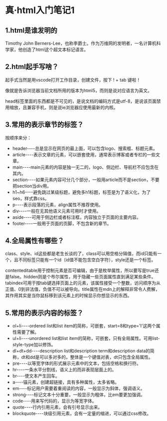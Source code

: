 # 真·html入门笔记1

## 1.html是谁发明的
  Timothy John Berners-Lee，也称李爵士。作为万维网的发明者，一名计算机科学家，他创造了html这个超文本标记语言。

## 2.html起手写啥？
  起手式当然是用vscode打开工作目录，创建文件，按下 ! + tab 键啦！

  像<!DOCTYPE html>就是告诉浏览器当前文档所用的版本为html5，而<html lang="en">则是说对应语言为英文。

  head标签里面的东西都是不可见的，<meta charset="utf-8">是说文档的编码方式是utf-8，<meta name="viewport" content="width=device-width,initial-scale=1.0">是说该页面禁用缩放，且兼容手机，<meta http-equiv="X-UA-Compatible" content="ie=edge">则是说ie浏览器应使用最新的内核。


## 3.常用的表示章节的标签？
  按顺序来分：
  * header----总是显示在网页的最上面，可以包含logo、搜索框、标题元素。
  * article----表示文章的元素，可以嵌套使用，通常表示博客或者专栏的一些文章。
  * main----main元素的内容是独一无二的，logo、侧边栏、导航栏不应包含在其内。
  * section----如果元素内容可分几个部分，一般用article而不是section，不要把section当div用。
  * h1~h6----避免跳过某级标题，避免多h1标题，标签是为了语义化，为了seo，样式靠css。
  * p----表示段落的元素，align属性不推荐使用。
  * div----一般在无其他语义元素可用时才使用。
  * aside----可用于侧边栏或者标注框，内容独立于页面的主要内容。
  * footer----一般用于页面的页脚，不包含新的章节。

## 4.全局属性有哪些？
  class、style、id这些都是老生长谈的了，class可以用空格分隔值，而id只能有一个，且不同标签只能有一个id（id值不能包含空白字符），style还是一个标签。

  contenteditable用于控制元素是否可编辑，由于是枚举属性，所以要写是true还是false。hidden则是个布尔属性，用于隐藏一些页面属性直到满足某些条件。tabindex可用于按tab键选择页面上的元素，该属性接受一个整数，访问顺序为从正值、0到非法值，负值不可以被导向。title属性在mdn上的解释非常令人费解，其作用其实是当你鼠标移到该元素上的时候显示你想显示的东西。

## 5.常用的表示内容的标签？
  * ol+li----ordered list和list item的简称，可嵌套，start=8和type='I'这两个属性需要了解。
  * ul+li----unordered list和list item的简称，可嵌套，只有全局属性。可用list-style-type加以修饰。
  * dl+dt+dd----description list和description term和description data的简称，dt和dd是可以多对多的，整体是一个键值对表，dt只包含全局属性。
  * pre----以等宽字体的形式展示元素中的文本，包括空格和换行符。
  * hr----一条水平分割线，语义上的而非表现层面上的。
  * br----使文本产生回车。
  * a----锚元素，创建超链接，具有多种属性，太多省略。
  * em----标记用户需要着重阅读的内容，一般显示为斜体，强调语义。
  * strong----标记文本十分重要，一般显示为粗体，比em要更加强调。
  * code----用来写代码的，显示为等宽字体。
  * quote----行内引用元素，会有引号显示出来。
  * blockquote----块级引用元素，会有一定量的缩进，可以通过css修改。
